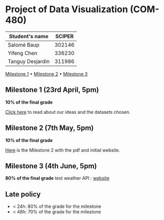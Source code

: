 # Project of Data Visualization (COM-480)

| Student's name | SCIPER |
| -------------- | ------ |
| Salomé Baup | 302146 |
| Yifeng Chen | 336230 |
| Tanguy Desjardin| 311986 |

[Milestone 1](./Milestone1/) • [Milestone 2](./Milestone2/) • [Milestone 3](#milestone-3)

## Milestone 1 (23rd April, 5pm)

**10% of the final grade**

[Click here](./Milestone1/MILESTONE1.md) to read about our ideas and the datasets chosen.

## Milestone 2 (7th May, 5pm)

**10% of the final grade**

[Here](./Milestone2/MILESTONE2.md) is the Milestone 2 with the pdf and initial website.

## Milestone 3 (4th June, 5pm)

**80% of the final grade**
test weather API : [website](https://com-480-data-visualization.github.io/project-2023-data-divas/solution-03/solution/)

## Late policy

- < 24h: 80% of the grade for the milestone
- < 48h: 70% of the grade for the milestone


